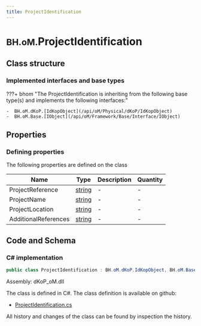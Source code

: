 ```yaml
---
title: ProjectIdentification
---
```


# <small>BH.oM.</small>**ProjectIdentification**



## Class structure

### Implemented interfaces and base types

???+ bhom "The ProjectIdentification is inheriting from the following base type(s) and implements the following interfaces:"

    -  BH.oM.dKoP.[IdKopObject](/api/oM/Physical/dKoP/IdKopObject)
    -  BH.oM.Base.[IObject](/api/oM/Framework/Base/Interface/IObject)


## Properties



### Defining properties

The following properties are defined on the class

| Name             | Type             | Description      | Quantity         |
|------------------|------------------|------------------|------------------|
| ProjectReference | [string](https://learn.microsoft.com/en-us/dotnet/api/System.String?view=netstandard-2.0) | - | - |
| ProjectName | [string](https://learn.microsoft.com/en-us/dotnet/api/System.String?view=netstandard-2.0) | - | - |
| ProjectLocation | [string](https://learn.microsoft.com/en-us/dotnet/api/System.String?view=netstandard-2.0) | - | - |
| AdditionalReferences | [string](https://learn.microsoft.com/en-us/dotnet/api/System.String?view=netstandard-2.0) | - | - |


## Code and Schema

### C# implementation

``` C# title="C#"
public class ProjectIdentification : BH.oM.dKoP.IdKopObject, BH.oM.Base.IObject
```

Assembly: dKoP_oM.dll

The class is defined in C#. The class definition is available on github:

- [ProjectIdentification.cs](https://github.com/BHoM/dKoP_Toolkit/blob/develop/dKoP_oM/AdministrativeInformation\ProjectIdentification.cs)

All history and changes of the class can be found by inspection the history.

